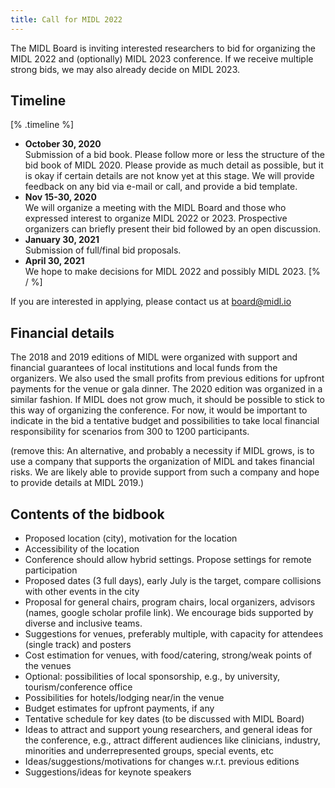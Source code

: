 ```yaml
---
title: Call for MIDL 2022
---
```


The MIDL Board is inviting interested researchers to bid for organizing the MIDL 2022 and (optionally) MIDL 2023 conference. If we receive multiple strong bids, we may also already decide on MIDL 2023.


## Timeline

[% .timeline %]
* **October 30, 2020**  
  Submission of a bid book. Please follow more or less the structure of the bid book of MIDL 2020. 
  Please provide as much detail as possible, but it is okay if certain details are not know yet at this stage. We will provide feedback on any bid via e-mail or call, and provide a bid template.
* **Nov 15-30, 2020**  
  We will organize a meeting with the MIDL Board and those who expressed interest to organize MIDL 2022 or 2023. Prospective organizers can briefly present their bid followed by an open discussion.
* **January 30, 2021**  
  Submission of full/final bid proposals.
* **April 30, 2021**  
  We hope to make decisions for MIDL 2022 and possibly MIDL 2023.
[% / %]

If you are interested in applying, please contact us at [board@midl.io](mailto:board@midl.io)

## Financial details

The 2018 and 2019 editions of MIDL were organized with support and financial guarantees of local institutions and local funds from the organizers. We also used the small profits from previous editions for upfront payments for the venue or gala dinner. The 2020 edition was organized in a similar fashion. If MIDL does not grow much, it should be possible to stick to this way of organizing the conference. For now, it would be important to indicate in the bid a tentative budget and possibilities to take local financial responsibility for scenarios from 300 to 1200 participants.

(remove this: An alternative, and probably a necessity if MIDL grows, is to use a company that supports the organization of MIDL and takes financial risks. We are likely able to provide support from such a company and hope to provide details at MIDL 2019.)

## Contents of the bidbook

* Proposed location (city), motivation for the location
* Accessibility of the location
* Conference should allow hybrid settings. Propose settings for remote participation
* Proposed dates (3 full days), early July is the target, compare collisions with other events in the city
* Proposal for general chairs, program chairs, local organizers, advisors (names, google scholar profile link). We encourage bids supported by diverse and inclusive teams.
* Suggestions for venues, preferably multiple, with capacity for attendees (single track) and posters
* Cost estimation for venues, with food/catering, strong/weak points of the venues
* Optional: possibilities of local sponsorship, e.g., by university, tourism/conference office
* Possibilities for hotels/lodging near/in the venue
* Budget estimates for upfront payments, if any
* Tentative schedule for key dates (to be discussed with MIDL Board)
* Ideas to attract and support young researchers, and general ideas for the conference, e.g., attract different audiences like clinicians, industry, minorities and underrepresented groups, special events, etc
* Ideas/suggestions/motivations for changes w.r.t. previous editions
* Suggestions/ideas for keynote speakers
